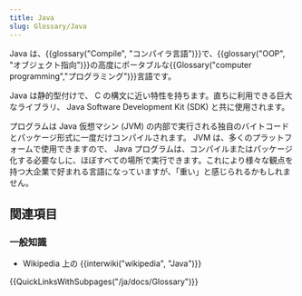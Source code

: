 ```yaml
---
title: Java
slug: Glossary/Java
---
```


Java は、{{glossary("Compile", "コンパイラ言語")}}で、{{glossary("OOP", "オブジェクト指向")}}の高度にポータブルな{{Glossary("computer programming","プログラミング")}}言語です。

Java は静的型付けで、 C の構文に近い特性を持ちます。直ちに利用できる巨大なライブラリ、 Java Software Development Kit (SDK) と共に使用されます。

プログラムは Java 仮想マシン (JVM) の内部で実行される独自のバイトコードとパッケージ形式に一度だけコンパイルされます。 JVM は、多くのプラットフォームで使用できますので、 Java プログラムは、コンパイルまたはパッケージ化する必要なしに、ほぼすべての場所で実行できます。これにより様々な観点を持つ大企業で好まれる言語になっていますが、「重い」と感じられるかもしれません。

## 関連項目

### 一般知識

- Wikipedia 上の {{interwiki("wikipedia", "Java")}}

{{QuickLinksWithSubpages("/ja/docs/Glossary")}}
